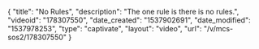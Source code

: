 {
    "title": "No Rules",
    "description": "The one rule is there is no rules.",
    "videoid": "178307550",
    "date_created": "1537902691",
    "date_modified": "1537978253",
    "type": "captivate",
    "layout": "video",
    "url": "\/v\/mcs-sos2\/178307550"
}